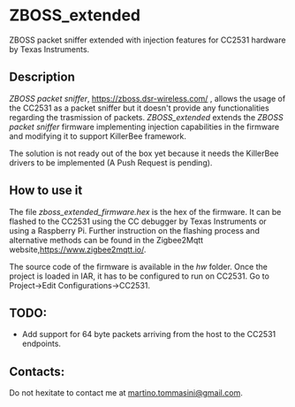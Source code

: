 # ZBOSS_extended
ZBOSS packet sniffer extended with injection features for CC2531 hardware by Texas Instruments.

## Description

*ZBOSS packet sniffer*, https://zboss.dsr-wireless.com/ , allows the usage of the CC2531 as a packet sniffer but it doesn't provide any functionalities regarding the trasmission of packets. *ZBOSS_extended* extends the *ZBOSS packet sniffer* firmware implementing injection capabilities in the firmware and modifying it to support KillerBee framework. 

The solution is not ready out of the box yet because it needs the KillerBee drivers to be implemented (A Push Request is pending).

## How to use it
The file *zboss_extended_firmware.hex* is the hex of the firmware. It can be flashed to the CC2531 using the CC debugger by Texas Instruments or using a Raspberry Pi. Further instruction on the flashing process and alternative methods can be found in the Zigbee2Mqtt website,https://www.zigbee2mqtt.io/.

The source code of the firmware is available in the *hw* folder. 
Once the project is loaded in IAR, it has to be configured to run on CC2531. Go to Project->Edit Configurations->CC2531.



## TODO:
- Add support for 64 byte packets arriving from the host to the CC2531 endpoints.

## Contacts:
Do not hexitate to contact me at martino.tommasini@gmail.com.

    
